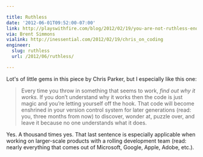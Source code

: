 ```yaml
---

title: Ruthless
date: '2012-06-01T09:52:00-07:00'
link: http://playswithfire.com/blog/2012/02/19/you-are-not-ruthless-enough/
via: Brent Simmons
vialink: http://inessential.com/2012/02/19/chris_on_coding
engineer:
  slug: ruthless
  url: /2012/06/ruthless/

---
```


Lot's of little gems in this piece by Chris Parker, but I especially like this one:

> Every time you throw in something that seems to work, *find out why it works.* If you don’t understand why it works then the code is just magic and you’re letting yourself off the hook. That code will become enshrined in your version control system for later generations (read: you, three months from now) to discover, wonder at, puzzle over, and leave it because no one understands what it does.

Yes. A thousand times yes. That last sentence is especially applicable when working on larger-scale products with a rolling development team (read: nearly everything that comes out of Microsoft, Google, Apple, Adobe, etc.).
